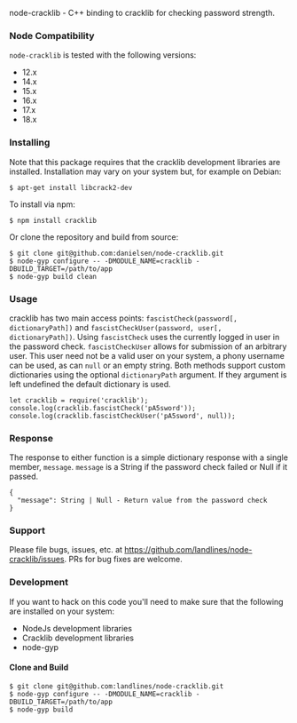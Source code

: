 node-cracklib - C++ binding to cracklib for checking password strength.

### Node Compatibility

`node-cracklib` is tested with the following versions:
- 12.x
- 14.x
- 15.x
- 16.x
- 17.x
- 18.x

### Installing 

Note that this package requires that the cracklib development libraries are installed. Installation may vary on your system but, for example on Debian:
    
    $ apt-get install libcrack2-dev

To install via npm:
    
    $ npm install cracklib

Or clone the repository and build from source:

    $ git clone git@github.com:danielsen/node-cracklib.git
    $ node-gyp configure -- -DMODULE_NAME=cracklib -DBUILD_TARGET=/path/to/app
    $ node-gyp build clean

### Usage

cracklib has two main access points: `fascistCheck(password[, dictionaryPath])` and `fascistCheckUser(password, user[, dictionaryPath])`. Using `fascistCheck` uses the currently logged in user in the password check. `fascistCheckUser` allows for submission of an arbitrary user. This user need not be a valid user on your system, a phony username can be used, as can `null` or an empty string. Both methods support custom dictionaries using the optional `dictionaryPath` argument. If they argument is left undefined the default dictionary is used.

    let cracklib = require('cracklib');
    console.log(cracklib.fascistCheck('pA5sword'));
    console.log(cracklib.fascistCheckUser('pA5sword', null));

### Response

The response to either function is a simple dictionary response with a single member, `message`. `message` is a String if the password check failed or Null if it passed.

    {
      "message": String | Null - Return value from the password check
    }

### Support

Please file bugs, issues, etc. at https://github.com/landlines/node-cracklib/issues. PRs for bug fixes are welcome.

### Development

If you want to hack on this code you'll need to make sure that the following are installed on your system:

- NodeJs development libraries
- Cracklib development libraries
- node-gyp

#### Clone and Build

    $ git clone git@github.com:landlines/node-cracklib.git
    $ node-gyp configure -- -DMODULE_NAME=cracklib -DBUILD_TARGET=/path/to/app
    $ node-gyp build
